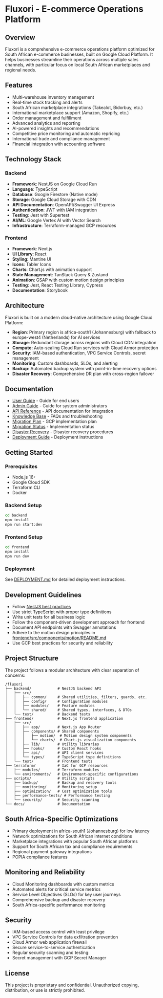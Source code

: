 # Fluxori - E-commerce Operations Platform

## Overview

Fluxori is a comprehensive e-commerce operations platform optimized for South African e-commerce businesses, built on Google Cloud Platform. It helps businesses streamline their operations across multiple sales channels, with particular focus on local South African marketplaces and regional needs.

## Features

- Multi-warehouse inventory management
- Real-time stock tracking and alerts
- South African marketplace integrations (Takealot, Bidorbuy, etc.)
- International marketplace support (Amazon, Shopify, etc.)
- Order management and fulfillment
- Advanced analytics and reporting
- AI-powered insights and recommendations
- Competitive price monitoring and automatic repricing
- International trade and compliance management
- Financial integration with accounting software

## Technology Stack

### Backend
- **Framework**: NestJS on Google Cloud Run
- **Language**: TypeScript
- **Database**: Google Firestore (Native mode)
- **Storage**: Google Cloud Storage with CDN
- **API Documentation**: OpenAPI/Swagger UI Express
- **Authentication**: JWT with IAM integration
- **Testing**: Jest with Supertest
- **AI/ML**: Google Vertex AI with Vector Search
- **Infrastructure**: Terraform-managed GCP resources

### Frontend
- **Framework**: Next.js
- **UI Library**: React
- **Styling**: Mantine UI
- **Icons**: Tabler Icons
- **Charts**: Chart.js with animation support
- **State Management**: TanStack Query & Zustand
- **Animation**: GSAP with custom motion design principles
- **Testing**: Jest, React Testing Library, Cypress
- **Documentation**: Storybook

## Architecture

Fluxori is built on a modern cloud-native architecture using Google Cloud Platform:

- **Region**: Primary region is africa-south1 (Johannesburg) with fallback to europe-west4 (Netherlands) for AI services
- **Storage**: Redundant storage across regions with Cloud CDN integration
- **Compute**: Auto-scaling Cloud Run services with Cloud Armor protection
- **Security**: IAM-based authentication, VPC Service Controls, secret management
- **Monitoring**: Custom dashboards, SLOs, and alerting
- **Backup**: Automated backup system with point-in-time recovery options
- **Disaster Recovery**: Comprehensive DR plan with cross-region failover

## Documentation

- [User Guide](docs/user/getting-started.md) - Guide for end users
- [Admin Guide](docs/admin/admin-guide.md) - Guide for system administrators
- [API Reference](docs/api/api-reference.md) - API documentation for integration
- [Knowledge Base](docs/knowledge-base/index.md) - FAQs and troubleshooting
- [Migration Plan](GOOGLE_CLOUD_MIGRATION.md) - GCP implementation plan
- [Migration Status](MIGRATION_IMPLEMENTATION.md) - Implementation status
- [Disaster Recovery](DISASTER_RECOVERY.md) - Disaster recovery procedures
- [Deployment Guide](DEPLOYMENT.md) - Deployment instructions

## Getting Started

### Prerequisites

- Node.js 16+
- Google Cloud SDK
- Terraform CLI
- Docker

### Backend Setup

```bash
cd backend
npm install
npm run start:dev
```

### Frontend Setup

```bash
cd frontend
npm install
npm run dev
```

### Deployment

See [DEPLOYMENT.md](DEPLOYMENT.md) for detailed deployment instructions.

## Development Guidelines

- Follow [NestJS best practices](https://docs.nestjs.com/)
- Use strict TypeScript with proper type definitions
- Write unit tests for all business logic
- Follow the component-driven development approach for frontend
- Document API endpoints with Swagger annotations
- Adhere to the motion design principles in [frontend/src/components/motion/README.md](frontend/src/components/motion/README.md)
- Use GCP best practices for security and reliability

## Project Structure

The project follows a modular architecture with clear separation of concerns:

```
/fluxori
├── backend/            # NestJS backend API
│   ├── src/
│   │   ├── common/     # Shared utilities, filters, guards, etc.
│   │   ├── config/     # Configuration modules
│   │   ├── modules/    # Feature modules
│   │   └── shared/     # Shared types, interfaces, & DTOs
│   └── test/           # Backend tests
├── frontend/           # Next.js frontend application
│   ├── src/
│   │   ├── app/        # Next.js App Router
│   │   ├── components/ # Shared components
│   │   │   ├── motion/  # Motion design system components
│   │   │   └── charts/  # Chart.js visualization components
│   │   ├── lib/        # Utility libraries
│   │   ├── hooks/      # Custom React hooks
│   │   ├── api/        # API client services
│   │   └── types/      # TypeScript type definitions
│   └── test/           # Frontend tests
├── terraform/          # IaC for GCP resources
│   ├── modules/        # Terraform modules
│   └── environments/   # Environment-specific configurations
├── scripts/            # Utility scripts
│   ├── backup/         # Backup and recovery tools
│   ├── monitoring/     # Monitoring setup
│   ├── optimization/   # Cost optimization tools
│   ├── performance-tests/ # Performance testing
│   └── security/       # Security scanning
└── docs/               # Documentation
```

## South Africa-Specific Optimizations

- Primary deployment in africa-south1 (Johannesburg) for low latency
- Network optimizations for South African internet conditions
- Marketplace integrations with popular South African platforms
- Support for South African tax and compliance requirements
- Regional payment gateway integrations
- POPIA compliance features

## Monitoring and Reliability

- Cloud Monitoring dashboards with custom metrics
- Automated alerts for critical service metrics
- Service Level Objectives (SLOs) for key user journeys
- Comprehensive backup and disaster recovery
- South Africa-specific performance monitoring

## Security

- IAM-based access control with least privilege
- VPC Service Controls for data exfiltration prevention
- Cloud Armor web application firewall
- Secure service-to-service authentication
- Regular security scanning and testing
- Secret management with GCP Secret Manager

## License

This project is proprietary and confidential. Unauthorized copying, distribution, or use is strictly prohibited.